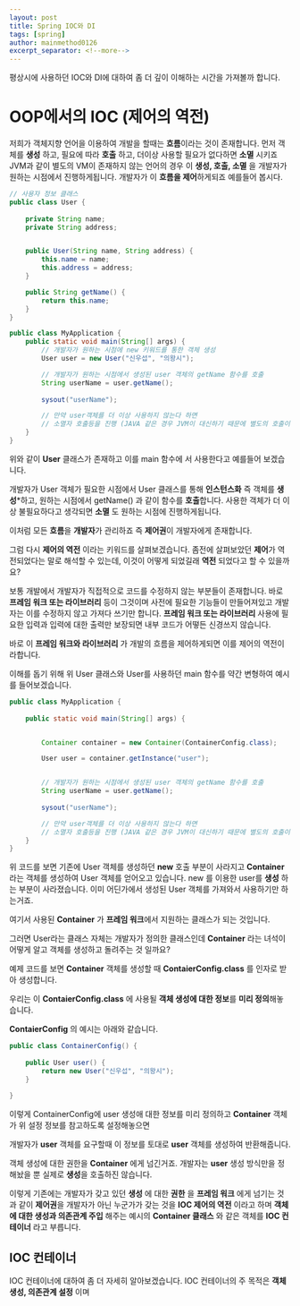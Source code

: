 ```yaml
---
layout: post
title: Spring IOC와 DI
tags: [spring]
author: mainmethod0126
excerpt_separator: <!--more-->
---
```


평상시에 사용하던 IOC와 DI에 대하여 좀 더 깊이 이해하는 시간을 가져볼까 합니다.
<!--more-->

# OOP에서의 IOC (제어의 역전)

저희가 객체지향 언어을 이용하여 개발을 할때는 **흐름**이라는 것이 존재합니다.
먼저 객체를 **생성** 하고, 필요에 따라 **호출** 하고, 더이상 사용할 필요가 없다하면 **소멸** 시키죠
JVM과 같이 별도의 VM이 존재하지 않는 언어의 경우 이 **생성, 호출, 소멸** 을 개발자가 원하는 시점에서 진행하게됩니다.
개발자가 이 **흐름을 제어**하게되죠
예를들어 봅시다.

~~~JAVA
// 사용자 정보 클래스
public class User {
    
    private String name;
    private String address;


    public User(String name, String address) {
        this.name = name;
        this.address = address;
    }

    public String getName() {
        return this.name;
    }
}
~~~

~~~JAVA
public class MyApplication {
	public static void main(String[] args) {
        // 개발자가 원하는 시점에 new 키워드를 통한 객체 생성        
        User user = new User("신우섭", "의왕시");

        // 개발자가 원하는 시점에서 생성된 user 객체의 getName 함수를 호출
        String userName = user.getName();
        
        sysout("userName");

        // 만약 user객체를 더 이상 사용하지 않는다 하면
        // 소멸자 호출등을 진행 (JAVA 같은 경우 JVM이 대신하기 때문에 별도의 호출이 필요하지 않습니다.)
	}
}
~~~

위와 같이 **User** 클래스가 존재하고 이를 main 함수에
서 사용한다고 예를들어 보겠습니다.

개발자가 User 객체가 필요한 시점에서 User 클래스를 통해 **인스턴스화** 즉 객체를 **생성***하고, 원하는 시점에서 getName() 과 같이 함수를 **호출**합니다.
사용한 객체가 더 이상 불필요하다고 생각되면 **소멸** 도 원하는 시점에 진행하게됩니다.

이처럼 모든 **흐름**을 **개발자**가 관리하죠 즉 **제어권**이 개발자에게 존재합니다.

그럼 다시 **제어의 역전** 이라는 키워드를 살펴보겠습니다.
좀전에 살펴보았던 **제어**가 역전되었다는 말로 해석할 수 있는데, 이것이 어떻게 되었길래 **역전** 되었다고 할 수 있을까요?

보통 개발에서 개발자가 직접적으로 코드를 수정하지 않는 부분들이 존재합니다.
바로 **프레임 워크 또는 라이브러리** 등이 그것이며 사전에 필요한 기능들이 만들어져있고 개발자는 이를 수정하지 않고 가져다 쓰기만 합니다. **프레임 워크 또는 라이브러리** 사용에 필요한 입력과 입력에 대한 출력만 보장되면 내부 코드가 어떻든 신경쓰지 않습니다.

바로 이 **프레임 워크와 라이브러리** 가 개발의 흐름을 제어하게되면 이를 제어의 역전이라합니다.

이해를 돕기 위해 위 User 클래스와 User를 사용하던 main 함수를 약간 변형하여 예시를 들어보겠습니다.
~~~JAVA
public class MyApplication {
	
    public static void main(String[] args) {


        Container container = new Container(ContainerConfig.class); 

        User user = container.getInstance("user");


        // 개발자가 원하는 시점에서 생성된 user 객체의 getName 함수를 호출
        String userName = user.getName();
        
        sysout("userName");

        // 만약 user객체를 더 이상 사용하지 않는다 하면
        // 소멸자 호출등을 진행 (JAVA 같은 경우 JVM이 대신하기 때문에 별도의 호출이 필요하지 않습니다.)
	}
}
~~~
위 코드를 보면 기존에 User 객체를 생성하던 **new** 호출 부분이 사라지고
**Container** 라는 객체를 생성하여 User 객체를 얻어오고 있습니다.
new 를 이용한 user를 **생성** 하는 부분이 사라졌습니다.
이미 어딘가에서 생성된 User 객체를 가져와서 사용하기만 하는거죠.

여기서 사용된 **Container** 가 **프레임 워크**에서 지원하는 클래스가 되는 것입니다.

그러면 User라는 클래스 자체는 개발자가 정의한 클래스인데 **Container** 라는 녀석이 어떻게 알고 객체를 생성하고 돌려주는 것 일까요?

예제 코드를 보면 **Container** 객체를 생성할 때 **ContaierConfig.class** 를 인자로 받아 생성합니다.

우리는 이 **ContaierConfig.class** 에 사용될 **객체 생성에 대한 정보**를 **미리 정의**해놓습니다.

**ContaierConfig** 의 예시는 아래와 같습니다.

~~~java
public class ContainerConfig() {
    
    public User user() {
        return new User("신우섭", "의왕시");
    }

}
~~~

이렇게 ContainerConfig에 user 생성애 대한 정보를 미리 정의하고 **Container** 객체가 위 설정 정보를 참고하도록 설정해놓으면

개발자가 **user** 객체를 요구할때 이 정보를 토대로 **user** 객체를 생성하여 반환해줍니다.

객체 생성에 대한 권한을 **Container** 에게 넘긴거죠. 개발자는 **user** 생성 방식만을 정해놨을 뿐 실제로 **생성**을 호출하진 않습니다.

이렇게 기존에는 개발자가 갖고 있던 **생성** 에 대한 **권한** 을 **프레임 워크** 에게 넘기는 것 과 같이 **제어권**을 개발자가 아닌 누군가가 갖는 것을 **IOC 제어의 역전** 이라고 하며 **객체에 대한 생성과 의존관계 주입** 해주는 예시의 **Container 클래스** 와 같은 객체를 **IOC 컨테이너** 라고 부릅니다.

## IOC 컨테이너
IOC 컨테이너에 대하여 좀 더 자세히 알아보겠습니다.
IOC 컨테이너의 주 목적은 **객체 생성, 의존관계 설정** 이며
